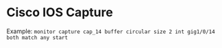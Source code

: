 # Cisco IOS Capture

Example: `monitor capture cap_14 buffer circular size 2 int gig1/0/14 both match any start`
